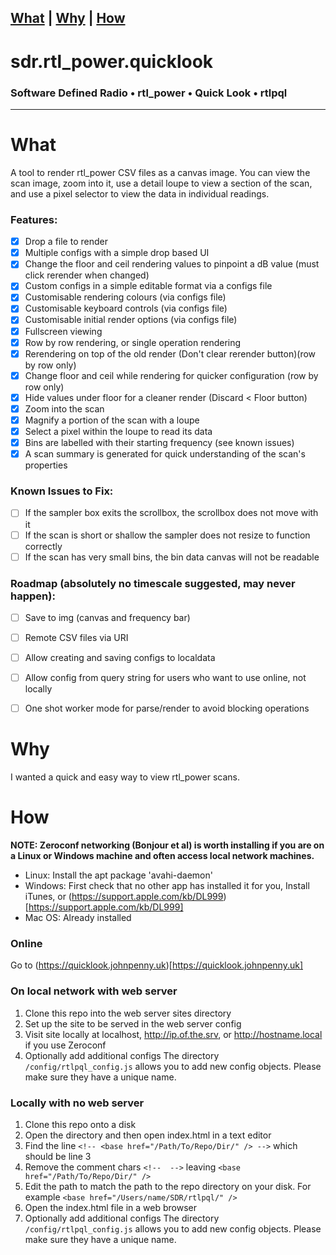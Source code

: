 [What](#What) | [Why](#Why) | [How](#How)
---

# sdr.rtl_power.quicklook
### Software Defined Radio • rtl_power • Quick Look • rtlpql

---

# What
A tool to render rtl_power CSV files as a canvas image. You can view the scan image, zoom into it, use a detail loupe to view a section of the scan, and use a pixel selector to view the data in individual readings.

### Features:
- [x] Drop a file to render
- [x] Multiple configs with a simple drop based UI
- [x] Change the floor and ceil rendering values to pinpoint a dB value (must click rerender when changed)
- [x] Custom configs in a simple editable format via a configs file
- [x] Customisable rendering colours (via configs file)
- [x] Customisable keyboard controls (via configs file)
- [x] Customisable initial render options (via configs file)
- [x] Fullscreen viewing
- [x] Row by row rendering, or single operation rendering
- [x] Rerendering on top of the old render (Don't clear rerender button)(row by row only)
- [x] Change floor and ceil while rendering for quicker configuration (row by row only)
- [x] Hide values under floor for a cleaner render (Discard < Floor button)
- [x] Zoom into the scan
- [x] Magnify a portion of the scan with a loupe
- [x] Select a pixel within the loupe to read its data
- [x] Bins are labelled with their starting frequency (see known issues)
- [x] A scan summary is generated for quick understanding of the scan's properties

### Known Issues to Fix:
- [ ] If the sampler box exits the scrollbox, the scrollbox does not move with it
- [ ] If the scan is short or shallow the sampler does not resize to function correctly
- [ ] If the scan has very small bins, the bin data canvas will not be readable

### Roadmap (absolutely no timescale suggested, may never happen):
- [ ] Save to img (canvas and frequency bar)
- [ ] Remote CSV files via URI
- [ ] Allow creating and saving configs to localdata
- [ ] Allow config from query string for users who want to use online, not locally
- [ ] One shot worker mode for parse/render to avoid blocking operations



# Why
I wanted a quick and easy way to view rtl_power scans.



# How
**NOTE: Zeroconf networking (Bonjour et al) is worth installing if you are on a Linux or Windows machine and often access local network machines.**
* Linux: Install the apt package 'avahi-daemon'
* Windows: First check that no other app has installed it for you, Install iTunes, or (https://support.apple.com/kb/DL999)[https://support.apple.com/kb/DL999]
* Mac OS: Already installed

### Online
Go to (https://quicklook.johnpenny.uk)[https://quicklook.johnpenny.uk]

### On local network with web server
1. Clone this repo into the web server sites directory
1. Set up the site to be served in the web server config
1. Visit site locally at localhost, http://ip.of.the.srv, or http://hostname.local if you use Zeroconf
1. Optionally add additional configs
The directory `/config/rtlpql_config.js` allows you to add new config objects. Please make sure they have a unique name.

### Locally with no web server
1. Clone this repo onto a disk
1. Open the directory and then open index.html in a text editor
1. Find the line `<!-- <base href="/Path/To/Repo/Dir/" /> -->` which should be line 3
1. Remove the comment chars `<!--  -->` leaving `<base href="/Path/To/Repo/Dir/" />`
1. Edit the path to match the path to the repo directory on your disk. For example `<base href="/Users/name/SDR/rtlpql/" />`
1. Open the index.html file in a web browser
1. Optionally add additional configs
The directory `/config/rtlpql_config.js` allows you to add new config objects. Please make sure they have a unique name.
